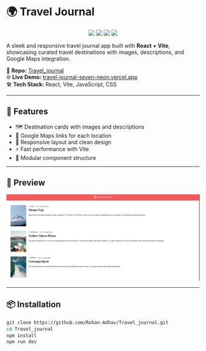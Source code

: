 # 🌍 Travel Journal

<p align="center">
  <img src="https://cdn.jsdelivr.net/gh/devicons/devicon/icons/react/react-original.svg" width="50" />
  <img src="https://cdn.jsdelivr.net/gh/devicons/devicon/icons/javascript/javascript-original.svg" width="50" />
  <img src="https://cdn.jsdelivr.net/gh/devicons/devicon/icons/vite/vite-original.svg" width="50" />
  <img src="https://cdn.jsdelivr.net/gh/devicons/devicon/icons/css3/css3-original.svg" width="50" />
</p>

A sleek and responsive travel journal app built with **React + Vite**, showcasing curated travel destinations with images, descriptions, and Google Maps integration.

📁 **Repo:** [Travel_journal](https://github.com/Rohan-Adhav/Travel_journal.git)  
🌐 **Live Demo:** [travel-journal-seven-neon.vercel.app](https://travel-journal-seven-neon.vercel.app/)  
🛠️ **Tech Stack:** React, Vite, JavaScript, CSS

---

## 🚀 Features

- 🗺️ Destination cards with images and descriptions  
- 📍 Google Maps links for each location  
- 🎨 Responsive layout and clean design  
- ⚡ Fast performance with Vite  
- 🧰 Modular component structure

---

## 📸 Preview

<p align="center">
  <img src="./travel-journal-ui.png" alt="Travel Journal UI" width="700"/>
</p>


---

## 📦 Installation

```bash
git clone https://github.com/Rohan-Adhav/Travel_journal.git
cd Travel_journal
npm install
npm run dev
